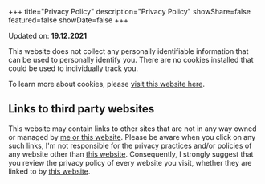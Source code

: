 +++
title="Privacy Policy"
description="Privacy Policy"
showShare=false
featured=false
showDate=false
+++

Updated on: **19.12.2021**

This website does not collect any personally identifiable information that can be used to personally identify you. 
There are no cookies installed that could be used to individually track you.

To learn more about cookies, please [visit this website here](https://www.cookiesandyou.com).

## Links to third party websites
This website may contain links to other sites that are not in any way owned or managed by [me or this website](https://bigelectrons.com). Please
be aware when you click on any such links, I'm not responsible for the privacy practices and/or policies of any website other
than [this website](https://bigelectrons.com). Consequently, I strongly suggest that you review the privacy policy of every
website you visit, whether they are linked to by [this website](https://bigelectrons.com).